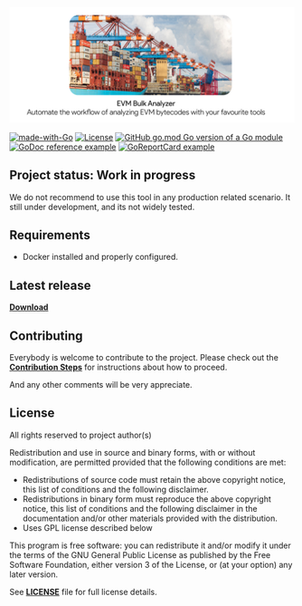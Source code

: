 <p align="center">
  <img alt="BulkAnalyzer Logo" src="./readme/cover.png" width="auto"></img>
</p>


[![made-with-Go](https://img.shields.io/badge/Made%20with-Go-1f425f.svg)](https://go.dev/)
[![License](https://img.shields.io/badge/LICENSE-GPLv3-brightgreen.svg)](https://go.dev/)
[![GitHub go.mod Go version of a Go module](https://img.shields.io/github/go-mod/go-version/gomods/athens.svg)](https://github.com/gomods/athens)
[![GoDoc reference example](https://img.shields.io/badge/godoc-reference-blue.svg)](https://godoc.org/nanomsg.org/go/mangos/v2)
[![GoReportCard example](https://goreportcard.com/badge/github.com/nanomsg/mangos)](https://goreportcard.com/report/github.com/nanomsg/mangos)

## Project status: Work in progress
We do not recommend to use this tool in any production related scenario. It still under development, and its not widely tested.

## Requirements

* Docker installed and properly configured.

## Latest release

[**Download**](../../releases)

## Contributing

Everybody is welcome to contribute to the project. Please check out the [**Contribution Steps**](CONTRIBUTING.md) for instructions about how to proceed.
  
And any other comments will be very appreciate.

## License

All rights reserved to project author(s)

Redistribution and use in source and binary forms, with or without modification, are permitted provided that the following conditions are met:

 * Redistributions of source code must retain the above copyright notice, this list of conditions and the following disclaimer.
 * Redistributions in binary form must reproduce the above copyright notice, this list of conditions and the following disclaimer in the documentation and/or other materials provided with the distribution.
 * Uses GPL license described below

This program is free software: you can redistribute it and/or modify it under the terms of the GNU General Public License as published by the Free Software Foundation, either version 3 of the License, or (at your option) any later version.

See [**LICENSE**](LICENSE) file for full license details.
